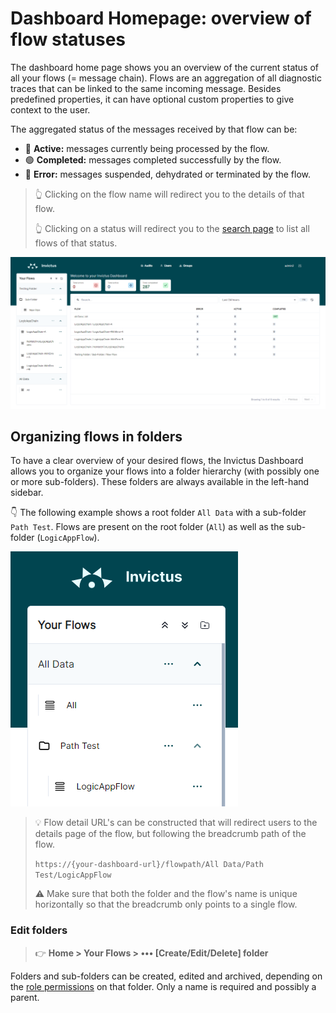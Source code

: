 # Dashboard Homepage: overview of flow statuses
The dashboard home page shows you an overview of the current status of all your flows (= message chain). Flows are an aggregation of all diagnostic traces that can be linked to the same incoming message. Besides predefined properties, it can have optional custom properties to give context to the user.

The aggregated status of the messages received by that flow can be:
* 🔵 **Active:** messages currently being processed by the flow.
* 🟢 **Completed:** messages completed successfully by the flow.
* 🔴 **Error:** messages suspended, dehydrated or terminated by the flow.

> 👆 Clicking on the flow name will redirect you to the details of that flow.
>
> 👆 Clicking on a status will redirect you to the [search page](./search.md) to list all flows of that status. 

![home](/assets/v2_dsb-overview.png)

## Organizing flows in folders
To have a clear overview of your desired flows, the Invictus Dashboard allows you to organize your flows into a folder hierarchy (with possibly one or more sub-folders). These folders are always available in the left-hand sidebar.

👇 The following example shows a root folder `All Data` with a sub-folder `Path Test`. Flows are present on the root folder (`All`) as well as the sub-folder (`LogicAppFlow`).

![path test](../../images/v2_path-test.png)

> 💡 Flow detail URL's can be constructed that will redirect users to the details page of the flow, but following the breadcrumb path of the flow.
>
> `https://{your-dashboard-url}/flowpath/All Data/Path Test/LogicAppFlow`
>
> ⚠️ Make sure that both the folder and the flow's name is unique horizontally so that the breadcrumb only points to a single flow.

### Edit folders
> 👉 **Home > Your Flows >  ••• [Create/Edit/Delete] folder**

Folders and sub-folders can be created, edited and archived, depending on the [role permissions](../security/role-management.md) on that folder. Only a name is required and possibly a parent.